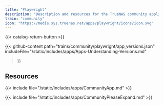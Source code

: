 ```yaml
---
title: "Playwright"
description: "Description and resources for the TrueNAS community application called Playwright."
train: "community"
icon: "https://media.sys.truenas.net/apps/playwright/icons/icon.svg"
---
```


{{< catalog-return-button >}}

{{< github-content 
    path="trains/community/playwright/app_versions.json"
	includeFile="/static/includes/apps/Apps-Understanding-Versions.md"
>}}

## Resources

{{< include file="/static/includes/apps/CommunityApp.md" >}}

{{< include file="/static/includes/apps/CommunityPleaseExpand.md" >}}
